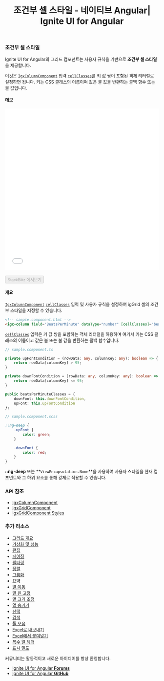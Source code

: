 ﻿---
title: 조건부 셀 스타일 - 네이티브 Angular| Ignite UI for Angular
_description: 조건부 셀 스타일 기능은 사용자 조건에 따라 열 셀 스타일을 지정하는 방법을 제공합니다.
_keywords: Ignite UI for Angular, UI 컨트롤, Angular 위젯, 웹 위젯, UI 위젯, Angular, 네이티브 Angular 컴포넌트 세트 네이티브 Angular 컨트롤, 네이티브 Angular 컴포넌트 라이브러리, Angular 데이터 그리드 컴포넌트, Angular 데이터 그리드 컨트롤, 네이티브 Angular 컴포넌트, Angular 그리드 컴포넌트, Angular 그리드 컨트롤, 셀 스타일, 조건부 서식, 조건부 셀 스타일, Angular 그리드 조건부 열 스타일, Angular 조건부 셀 스타일
_language: kr
---

### 조건부 셀 스타일
Ignite UI for Angular의 그리드 컴포넌트는 사용자 규칙을 기반으로 **조건부 셀 스타일**을 제공합니다. 

이것은 [`IgxColumnComponent`]({environment:angularApiUrl}/classes/igxcolumncomponent.html) 입력 [`cellClasses`]({environment:angularApiUrl}/classes/igxcolumncomponent.html#cellclasses)를 키 값 쌍이 포함된 객체 리터럴로 설정하면 됩니다. 키는 CSS 클래스의 이름이며 값은 불 값을 반환하는 콜백 함수 또는 불 값입니다.

#### 데모

<div class="sample-container loading" style="height:530px">
    <iframe id="cell-styling-sample-iframe" src='{environment:demosBaseUrl}/grid-cell-styling' width="100%" height="100%" seamless frameBorder="0" onload="onSampleIframeContentLoaded(this);"></iframe>
</div>
<br/>
<div>
<button data-localize="stackblitz" disabled class="stackblitz-btn" data-iframe-id="cell-styling-sample-iframe" data-demos-base-url="{environment:demosBaseUrl}">StackBlitz 에서보기</button>
</div>
<div class="divider--half"></div>

#### 개요
[`IgxColumnComponent`]({environment:angularApiUrl}/classes/igxcolumncomponent.html) [`cellClasses`]({environment:angularApiUrl}/classes/igxcolumncomponent.html#cellclasses) 입력 및 사용자 규칙을 설정하여 igGrid 셀의 조건부 스타일을 지정할 수 있습니다.

```html
<!-- sample.component.html -->
<igx-column field="BeatsPerMinute" dataType="number" [cellClasses]="beatsPerMinuteClasses"></igx-column>
```

[`cellClasses`]({environment:angularApiUrl}/classes/igxcolumncomponent.html#cellclasses) 입력은 키 값 쌍을 포함하는 객체 리터럴을 허용하며 여기서 키는 CSS 클래스의 이름이고 값은 불 또는 불 값을 반환하는 콜백 함수입니다.

```typescript
// sample.component.ts

private upFontCondition = (rowData: any, columnKey: any): boolean => {
    return rowData[columnKey] > 95;
}

private downFontCondition = (rowData: any, columnKey: any): boolean => {
    return rowData[columnKey] <= 95;
}

public beatsPerMinuteClasses = {
    downFont: this.downFontCondition,
    upFont: this.upFontCondition
};
```

```scss
// sample.component.scss

::ng-deep {
    .upFont {
        color: green;
    }

    .downFont {
        color: red;
    }
}
```

**::ng-deep** 또는 **`ViewEncapsulation.None`**을 사용하여 사용자 스타일을 현재 컴포넌트와 그 하위 요소를 통해 강제로 적용할 수 있습니다.

### API 참조
<div class="divider--half"></div>

* [IgxColumnComponent]({environment:angularApiUrl}/classes/igxcolumncomponent.html)
* [IgxGridComponent]({environment:angularApiUrl}/classes/igxgridcomponent.html)
* [IgxGridComponent Styles]({environment:sassApiUrl}/index.html#mixin-igx-grid)

### 추가 리소스
<div class="divider--half"></div>

* [그리드 개요](grid.md)
* [가상화 및 성능](grid_virtualization.md)
* [편집](grid_editing.md)
* [페이징](grid_paging.md)
* [필터링](grid_filtering.md)
* [정렬](grid_sorting.md)
* [그룹화](grid_groupby.md)
* [요약](grid_summaries.md)
* [열 이동](grid_column_moving.md)
* [열 핀 고정](grid_column_pinning.md)
* [열 크기 조정](grid_column_resizing.md)
* [열 숨기기](grid_column_hiding.md)
* [선택](grid_selection.md)
* [검색](grid_search.md)
* [툴 모음](grid_toolbar.md)
* [Excel로 내보내기](exporter_excel.md)
* [Excel에서 붙여넣기](grid_paste_excel.md)
* [복수 열 헤더](grid_multi_column_headers.md)
* [표시 밀도](grid_displayDensity.md)

<div class="divider--half"></div>
커뮤니티는 활동적이고 새로운 아이디어를 항상 환영합니다.

* [Ignite UI for Angular **Forums**](https://www.infragistics.com/community/forums/f/ignite-ui-for-angular)
* [Ignite UI for Angular **GitHub**](https://github.com/IgniteUI/igniteui-angular)
